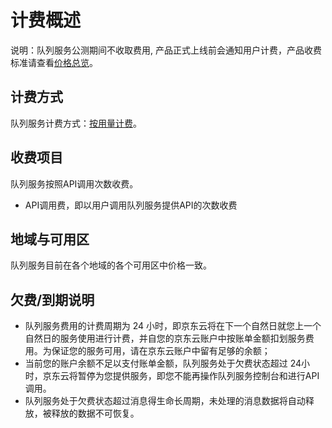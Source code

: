 # 计费概述

说明：队列服务公测期间不收取费用, 产品正式上线前会通知用户计费，产品收费标准请查看[价格总览](Price-Overview.md)。

## 计费方式

队列服务计费方式：[按用量计费](http://docs.jdcloud.com/cn/billing/pay-as-you-go)。

## 收费项目

队列服务按照API调用次数收费。

- API调用费，即以用户调用队列服务提供API的次数收费

## 地域与可用区

队列服务目前在各个地域的各个可用区中价格一致。

## 欠费/到期说明

- 队列服务费用的计费周期为 24 小时，即京东云将在下一个自然日就您上一个自然日的服务使用进行计费，并自您的京东云账户中按账单金额扣划服务费用。为保证您的服务可用，请在京东云账户中留有足够的余额；
- 当前您的账户余额不足以支付账单金额，队列服务处于欠费状态超过 24小时，京东云将暂停为您提供服务，即您不能再操作队列服务控制台和进行API 调用。
- 队列服务处于欠费状态超过消息得生命长周期，未处理的消息数据将自动释放，被释放的数据不可恢复。 
